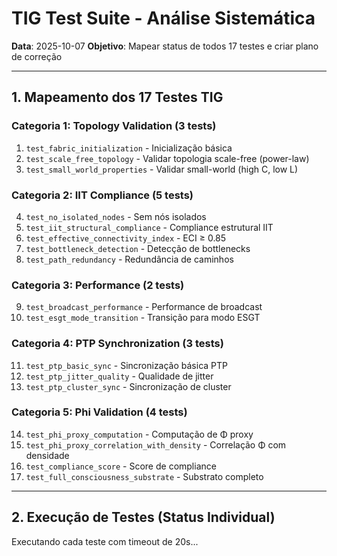 # TIG Test Suite - Análise Sistemática
**Data**: 2025-10-07
**Objetivo**: Mapear status de todos 17 testes e criar plano de correção

---

## 1. Mapeamento dos 17 Testes TIG

### Categoria 1: Topology Validation (3 tests)
1. `test_fabric_initialization` - Inicialização básica
2. `test_scale_free_topology` - Validar topologia scale-free (power-law)
3. `test_small_world_properties` - Validar small-world (high C, low L)

### Categoria 2: IIT Compliance (5 tests)
4. `test_no_isolated_nodes` - Sem nós isolados
5. `test_iit_structural_compliance` - Compliance estrutural IIT
6. `test_effective_connectivity_index` - ECI ≥ 0.85
7. `test_bottleneck_detection` - Detecção de bottlenecks
8. `test_path_redundancy` - Redundância de caminhos

### Categoria 3: Performance (2 tests)
9. `test_broadcast_performance` - Performance de broadcast
10. `test_esgt_mode_transition` - Transição para modo ESGT

### Categoria 4: PTP Synchronization (3 tests)
11. `test_ptp_basic_sync` - Sincronização básica PTP
12. `test_ptp_jitter_quality` - Qualidade de jitter
13. `test_ptp_cluster_sync` - Sincronização de cluster

### Categoria 5: Phi Validation (4 tests)
14. `test_phi_proxy_computation` - Computação de Φ proxy
15. `test_phi_proxy_correlation_with_density` - Correlação Φ com densidade
16. `test_compliance_score` - Score de compliance
17. `test_full_consciousness_substrate` - Substrato completo

---

## 2. Execução de Testes (Status Individual)

Executando cada teste com timeout de 20s...
